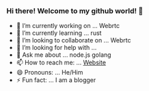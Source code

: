 ### Hi there! Welcome to my github world! 👋


- 🔭 I’m currently working on ... Webrtc
- 🌱 I’m currently learning ... rust
- 👯 I’m looking to collaborate on ... Webrtc
- 🤔 I’m looking for help with ... 
- 💬 Ask me about ... node.js golang 
- 📫 How to reach me: ... [Website](http://www.swapcode.in)
- 😄 Pronouns: ... He/Him
- ⚡ Fun fact: ... I am a blogger

